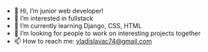 - 👋 Hi, I’m junior web developer!
- 👀 I’m interested in fullstack
- 🌱 I’m currently learning Django, CSS, HTML
- 💞️ I’m looking for people to work on interesting projects together
- 📫 How to reach me: vladislavac74@gmail.com

<!---
Vladislava05/Vladislava05 is a ✨ special ✨ repository because its `README.md` (this file) appears on your GitHub profile.
You can click the Preview link to take a look at your changes.
--->
